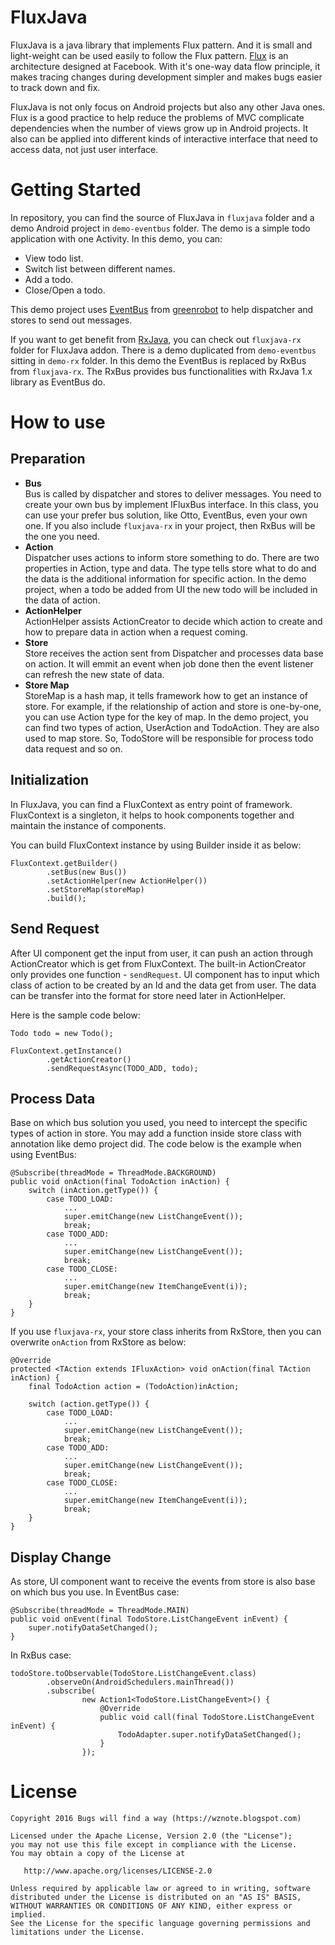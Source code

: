 # FluxJava
FluxJava is a java library that implements Flux pattern. And it is small and light-weight can be used easily to follow the Flux pattern.
[Flux](https://facebook.github.io/flux/docs/overview.html) is an architecture designed at Facebook.
With it's one-way data flow principle, it makes tracing changes during development simpler and makes bugs easier to track down and fix.

FluxJava is not only focus on Android projects but also any other Java ones.
Flux is a good practice to help reduce the problems of MVC complicate dependencies when the number of views grow up in Android projects.
It also can be applied into different kinds of interactive interface that need to access data, not just user interface.

# Getting Started
In repository, you can find the source of FluxJava in `fluxjava` folder
and a demo Android project in `demo-eventbus` folder.
The demo is a simple todo application with one Activity.
In this demo, you can:
 * View todo list.
 * Switch list between different names.
 * Add a todo.
 * Close/Open a todo.

This demo project uses [EventBus](https://github.com/greenrobot/EventBus) from [greenrobot](http://greenrobot.org/) to help dispatcher and stores to send out messages.

If you want to get benefit from [RxJava](https://github.com/ReactiveX/RxJava), you can check out `fluxjava-rx` folder for FluxJava addon.
There is a demo duplicated from `demo-eventbus` sitting in `demo-rx` folder.
In this demo the EventBus is replaced by RxBus from `fluxjava-rx`.
The RxBus provides bus functionalities with RxJava 1.x library as EventBus do.

# How to use
## Preparation
* **Bus**<br />
Bus is called by dispatcher and stores to deliver messages.
You need to create your own bus by implement IFluxBus interface.
In this class, you can use your prefer bus solution, like Otto, EventBus, even your own one.
If you also include `fluxjava-rx` in your project, then RxBus will be the one you need.
* **Action**<br />
Dispatcher uses actions to inform store something to do.
There are two properties in Action, type and data.
The type tells store what to do and the data is the additional information for specific action.
In the demo project, when a todo be added from UI the new todo will be included in the data of action.
* **ActionHelper**<br />
ActionHelper assists ActionCreator to decide which action to create and how to prepare data in action when a request coming.
* **Store**<br />
Store receives the action sent from Dispatcher and processes data base on action.
It will emmit an event when job done then the event listener can refresh the new state of data.
* **Store Map**<br />
StoreMap is a hash map, it tells framework how to get an instance of store.
For example, if the relationship of action and store is one-by-one, you can use Action type for the key of map.
In the demo project, you can find two types of action, UserAction and TodoAction.
They are also used to map store. So, TodoStore will be responsible for process todo data request and so on.

## Initialization
In FluxJava, you can find a FluxContext as entry point of framework.
FluxContext is a singleton, it helps to hook components together and maintain the instance of components.

You can build FluxContext instance by using Builder inside it as below:
```
FluxContext.getBuilder()
        .setBus(new Bus())
        .setActionHelper(new ActionHelper())
        .setStoreMap(storeMap)
        .build();
```

## Send Request
After UI component get the input from user, it can push an action through ActionCreator which is get from FluxContext.
The built-in ActionCreator only provides one function - `sendRequest`.
UI component has to input which class of action to be created by an Id and the data get from user.
The data can be transfer into the format for store need later in ActionHelper.

Here is the sample code below:

```
Todo todo = new Todo();

FluxContext.getInstance()
        .getActionCreator()
        .sendRequestAsync(TODO_ADD, todo);
```

## Process Data
Base on which bus solution you used, you need to intercept the specific types of action in store.
You may add a function inside store class with annotation like demo project did.
The code below is the example when using EventBus:
```
@Subscribe(threadMode = ThreadMode.BACKGROUND)
public void onAction(final TodoAction inAction) {
    switch (inAction.getType()) {
        case TODO_LOAD:
            ...
            super.emitChange(new ListChangeEvent());
            break;
        case TODO_ADD:
            ...
            super.emitChange(new ListChangeEvent());
            break;
        case TODO_CLOSE:
            ...
            super.emitChange(new ItemChangeEvent(i));
            break;
    }
}
```
If you use `fluxjava-rx`, your store class inherits from RxStore, then you can overwrite `onAction` from RxStore as below:
```
@Override
protected <TAction extends IFluxAction> void onAction(final TAction inAction) {
    final TodoAction action = (TodoAction)inAction;

    switch (action.getType()) {
        case TODO_LOAD:
            ...
            super.emitChange(new ListChangeEvent());
            break;
        case TODO_ADD:
            ...
            super.emitChange(new ListChangeEvent());
            break;
        case TODO_CLOSE:
            ...
            super.emitChange(new ItemChangeEvent(i));
            break;
    }
}
```
## Display Change
As store, UI component want to receive the events from store is also base on which bus you use.
In EventBus case:
```
@Subscribe(threadMode = ThreadMode.MAIN)
public void onEvent(final TodoStore.ListChangeEvent inEvent) {
    super.notifyDataSetChanged();
}
```
In RxBus case:
```
todoStore.toObservable(TodoStore.ListChangeEvent.class)
        .observeOn(AndroidSchedulers.mainThread())
        .subscribe(
                new Action1<TodoStore.ListChangeEvent>() {
                    @Override
                    public void call(final TodoStore.ListChangeEvent inEvent) {
                        TodoAdapter.super.notifyDataSetChanged();
                    }
                });
```

License
=======

    Copyright 2016 Bugs will find a way (https://wznote.blogspot.com)

    Licensed under the Apache License, Version 2.0 (the "License");
    you may not use this file except in compliance with the License.
    You may obtain a copy of the License at

       http://www.apache.org/licenses/LICENSE-2.0

    Unless required by applicable law or agreed to in writing, software
    distributed under the License is distributed on an "AS IS" BASIS,
    WITHOUT WARRANTIES OR CONDITIONS OF ANY KIND, either express or implied.
    See the License for the specific language governing permissions and
    limitations under the License.

